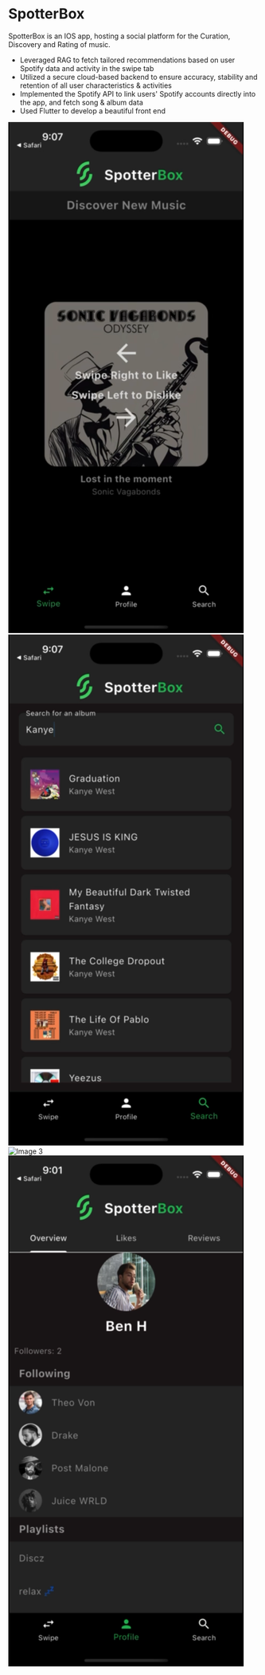 # SpotterBox
SpotterBox is an IOS app, hosting a social platform for the Curation, Discovery and Rating of music.
* Leveraged RAG to fetch tailored recommendations based on user Spotify data and activity in the swipe tab
* Utilized a secure cloud-based backend to ensure accuracy, stability and retention of all user characteristics & activities
* Implemented the Spotify API to link users' Spotify accounts directly into the app, and fetch song & album data
* Used Flutter to develop a beautiful front end 


![Image 1](music_compare_app/assets/IMG_0113.PNG)
![Image 2](music_compare_app/assets/IMG_0114.PNG)
![Image 3](music_compare_app/assets/IMG_0115.PNG)
![Image 5](music_compare_app/assets/IMG_0117.PNG)
